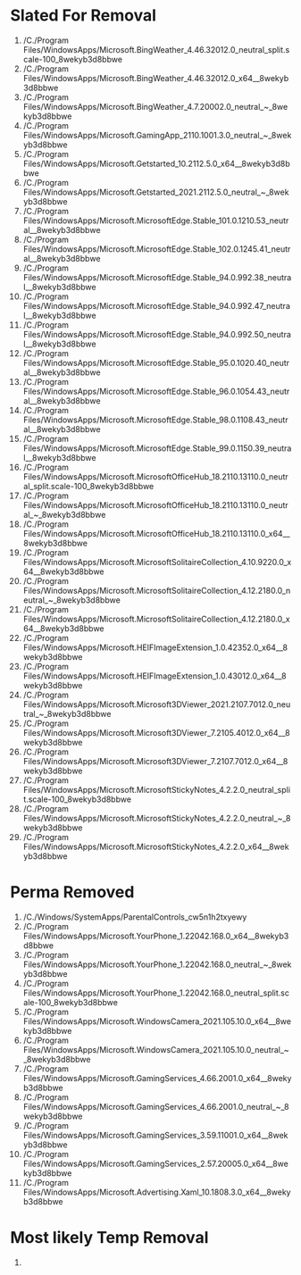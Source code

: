 # Slated For Removal

1. /C./Program Files/WindowsApps/Microsoft.BingWeather_4.46.32012.0_neutral_split.scale-100_8wekyb3d8bbwe
2. /C./Program Files/WindowsApps/Microsoft.BingWeather_4.46.32012.0_x64__8wekyb3d8bbwe
3. /C./Program Files/WindowsApps/Microsoft.BingWeather_4.7.20002.0_neutral_~_8wekyb3d8bbwe
4. /C./Program Files/WindowsApps/Microsoft.GamingApp_2110.1001.3.0_neutral_~_8wekyb3d8bbwe
5. /C./Program Files/WindowsApps/Microsoft.Getstarted_10.2112.5.0_x64__8wekyb3d8bbwe
6. /C./Program Files/WindowsApps/Microsoft.Getstarted_2021.2112.5.0_neutral_~_8wekyb3d8bbwe
7. /C./Program Files/WindowsApps/Microsoft.MicrosoftEdge.Stable_101.0.1210.53_neutral__8wekyb3d8bbwe
8. /C./Program Files/WindowsApps/Microsoft.MicrosoftEdge.Stable_102.0.1245.41_neutral__8wekyb3d8bbwe
9. /C./Program Files/WindowsApps/Microsoft.MicrosoftEdge.Stable_94.0.992.38_neutral__8wekyb3d8bbwe
10. /C./Program Files/WindowsApps/Microsoft.MicrosoftEdge.Stable_94.0.992.47_neutral__8wekyb3d8bbwe
11. /C./Program Files/WindowsApps/Microsoft.MicrosoftEdge.Stable_94.0.992.50_neutral__8wekyb3d8bbwe
12. /C./Program Files/WindowsApps/Microsoft.MicrosoftEdge.Stable_95.0.1020.40_neutral__8wekyb3d8bbwe
13. /C./Program Files/WindowsApps/Microsoft.MicrosoftEdge.Stable_96.0.1054.43_neutral__8wekyb3d8bbwe
14. /C./Program Files/WindowsApps/Microsoft.MicrosoftEdge.Stable_98.0.1108.43_neutral__8wekyb3d8bbwe
15. /C./Program Files/WindowsApps/Microsoft.MicrosoftEdge.Stable_99.0.1150.39_neutral__8wekyb3d8bbwe
16. /C./Program Files/WindowsApps/Microsoft.MicrosoftOfficeHub_18.2110.13110.0_neutral_split.scale-100_8wekyb3d8bbwe
17. /C./Program Files/WindowsApps/Microsoft.MicrosoftOfficeHub_18.2110.13110.0_neutral_~_8wekyb3d8bbwe
18. /C./Program Files/WindowsApps/Microsoft.MicrosoftOfficeHub_18.2110.13110.0_x64__8wekyb3d8bbwe
19. /C./Program Files/WindowsApps/Microsoft.MicrosoftSolitaireCollection_4.10.9220.0_x64__8wekyb3d8bbwe
20. /C./Program Files/WindowsApps/Microsoft.MicrosoftSolitaireCollection_4.12.2180.0_neutral_~_8wekyb3d8bbwe
21. /C./Program Files/WindowsApps/Microsoft.MicrosoftSolitaireCollection_4.12.2180.0_x64__8wekyb3d8bbwe
22. /C./Program Files/WindowsApps/Microsoft.HEIFImageExtension_1.0.42352.0_x64__8wekyb3d8bbwe
23. /C./Program Files/WindowsApps/Microsoft.HEIFImageExtension_1.0.43012.0_x64__8wekyb3d8bbwe
24. /C./Program Files/WindowsApps/Microsoft.Microsoft3DViewer_2021.2107.7012.0_neutral_~_8wekyb3d8bbwe
25. /C./Program Files/WindowsApps/Microsoft.Microsoft3DViewer_7.2105.4012.0_x64__8wekyb3d8bbwe
26. /C./Program Files/WindowsApps/Microsoft.Microsoft3DViewer_7.2107.7012.0_x64__8wekyb3d8bbwe
27. /C./Program Files/WindowsApps/Microsoft.MicrosoftStickyNotes_4.2.2.0_neutral_split.scale-100_8wekyb3d8bbwe
28. /C./Program Files/WindowsApps/Microsoft.MicrosoftStickyNotes_4.2.2.0_neutral_~_8wekyb3d8bbwe
29. /C./Program Files/WindowsApps/Microsoft.MicrosoftStickyNotes_4.2.2.0_x64__8wekyb3d8bbwe
# Perma Removed

1. /C./Windows/SystemApps/ParentalControls_cw5n1h2txyewy
2. /C./Program Files/WindowsApps/Microsoft.YourPhone_1.22042.168.0_x64__8wekyb3d8bbwe
3. /C./Program Files/WindowsApps/Microsoft.YourPhone_1.22042.168.0_neutral_~_8wekyb3d8bbwe
4. /C./Program Files/WindowsApps/Microsoft.YourPhone_1.22042.168.0_neutral_split.scale-100_8wekyb3d8bbwe
5. /C./Program Files/WindowsApps/Microsoft.WindowsCamera_2021.105.10.0_x64__8wekyb3d8bbwe
6. /C./Program Files/WindowsApps/Microsoft.WindowsCamera_2021.105.10.0_neutral_~_8wekyb3d8bbwe
7. /C./Program Files/WindowsApps/Microsoft.GamingServices_4.66.2001.0_x64__8wekyb3d8bbwe
8. /C./Program Files/WindowsApps/Microsoft.GamingServices_4.66.2001.0_neutral_~_8wekyb3d8bbwe
9. /C./Program Files/WindowsApps/Microsoft.GamingServices_3.59.11001.0_x64__8wekyb3d8bbwe
10. /C./Program Files/WindowsApps/Microsoft.GamingServices_2.57.20005.0_x64__8wekyb3d8bbwe
11. /C./Program Files/WindowsApps/Microsoft.Advertising.Xaml_10.1808.3.0_x64__8wekyb3d8bbwe


# Most likely Temp Removal

1.
